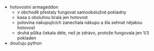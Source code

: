- hotovostní armageddon
  - v obchodě přestaly fungovat samoobslužné pokladny
  - kasa s obsluhou brala jen hotovost
  - polovina nakupujících zanechala nákupu a šla sehnat nějakou hotovost
  - druhá půlka čekala déle, než je zdrávo, protože fungovala jen 1/3 pokladen
- doučuju python


